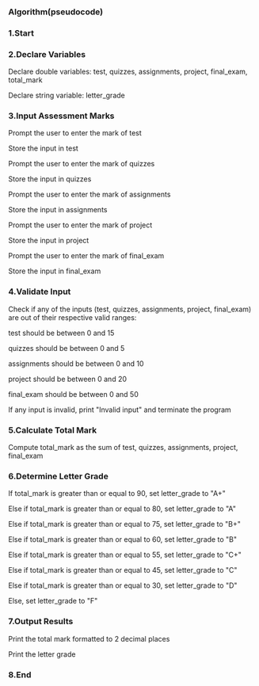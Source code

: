 ### Algorithm(pseudocode)
### 1.Start

### 2.Declare Variables

Declare double variables: test, quizzes, assignments, project, final_exam, total_mark

Declare string variable: letter_grade

### 3.Input Assessment Marks

Prompt the user to enter the mark of test

Store the input in test

Prompt the user to enter the mark of quizzes

Store the input in quizzes

Prompt the user to enter the mark of assignments

Store the input in assignments

Prompt the user to enter the mark of project

Store the input in project

Prompt the user to enter the mark of final_exam

Store the input in final_exam

### 4.Validate Input

Check if any of the inputs (test, quizzes, assignments, project, final_exam) are out of their respective valid ranges:

test should be between 0 and 15

quizzes should be between 0 and 5

assignments should be between 0 and 10

project should be between 0 and 20

final_exam should be between 0 and 50

If any input is invalid, print "Invalid input" and terminate the program

### 5.Calculate Total Mark

Compute total_mark as the sum of test, quizzes, assignments, project, final_exam

### 6.Determine Letter Grade

If total_mark is greater than or equal to 90, set letter_grade to "A+"

Else if total_mark is greater than or equal to 80, set letter_grade to "A"

Else if total_mark is greater than or equal to 75, set letter_grade to "B+"

Else if total_mark is greater than or equal to 60, set letter_grade to "B"

Else if total_mark is greater than or equal to 55, set letter_grade to "C+"

Else if total_mark is greater than or equal to 45, set letter_grade to "C"

Else if total_mark is greater than or equal to 30, set letter_grade to "D"

Else, set letter_grade to "F"

### 7.Output Results

Print the total mark formatted to 2 decimal places

Print the letter grade

### 8.End
